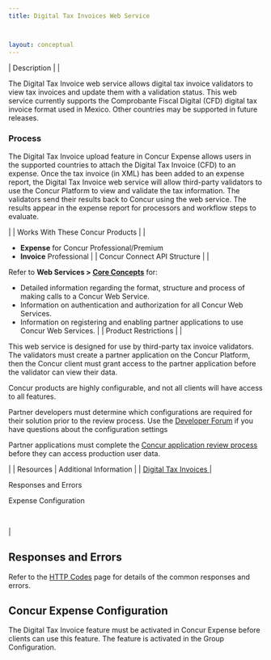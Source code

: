 ```yaml
---
title: Digital Tax Invoices Web Service



layout: conceptual
---
```




|  Description |
|

The Digital Tax Invoice web service allows digital tax invoice validators to view tax invoices and update them with a validation status. This web service currently supports the Comprobante Fiscal Digital (CFD) digital tax invoice format used in Mexico. Other countries may be supported in future releases.

###  Process

The Digital Tax Invoice upload feature in Concur Expense allows users in the supported countries to attach the Digital Tax Invoice (CFD) to an expense. Once the tax invoice (in XML) has been added to an expense report, the Digital Tax Invoice web service will allow third-party validators to use the Concur Platform to view and validate the tax information. The validators send their results back to Concur using the web service. The results appear in the expense report for processors and workflow steps to evaluate. 

 |
|  Works With These Concur Products |
|

* **Expense** for Concur Professional/Premium
* **Invoice** Professional
 |
|  Concur Connect API Structure |
|

Refer to **Web Services > [Core Concepts][1]** for:
* Detailed information regarding the format, structure and process of making calls to a Concur Web Service.
* Information on authentication and authorization for all Concur Web Services.
* Information on registering and enabling partner applications to use Concur Web Services.
 |
|  Product Restrictions |
|

This web service is designed for use by third-party tax invoice validators. The validators must create a partner application on the Concur Platform, then the Concur client must grant access to the partner application before the validator can view their data.

Concur products are highly configurable, and not all clients will have access to all features.

Partner developers must determine which configurations are required for their solution prior to the review process. Use the [Developer Forum][2] if you have questions about the configuration settings

Partner applications must complete the [Concur application review process][3] before they can access production user data.

 |
|  Resources |  Additional Information |
|  [Digital Tax Invoices ][4] |

Responses and Errors

Expense Configuration

 

 |

##  Responses and Errors

Refer to the [HTTP Codes][5] page for details of the common responses and errors.

##  Concur Expense Configuration

The Digital Tax Invoice feature must be activated in Concur Expense before clients can use this feature. The feature is activated in the Group Configuration.



[1]: https://developer.concur.com/api-documentation/core-concepts
[2]: https://developer.concur.com/forums/concur-connect
[3]: https://developer.concur.com/node/624/
[4]: https://developer.concur.com/digital-tax-invoices/digital-tax-invoices-resource
[5]: https://developer.concur.com/reference/http-codes

